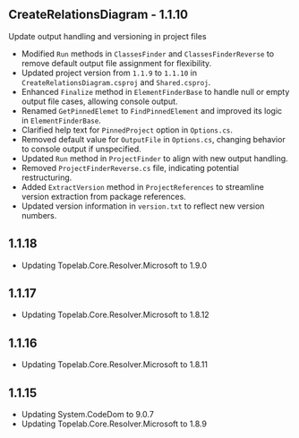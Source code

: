 ## CreateRelationsDiagram - 1.1.10

Update output handling and versioning in project files

- Modified `Run` methods in `ClassesFinder` and `ClassesFinderReverse` to remove default output file assignment for flexibility.
- Updated project version from `1.1.9` to `1.1.10` in `CreateRelationsDiagram.csproj` and `Shared.csproj`.
- Enhanced `Finalize` method in `ElementFinderBase` to handle null or empty output file cases, allowing console output.
- Renamed `GetPinnedElemet` to `FindPinnedElement` and improved its logic in `ElementFinderBase`.
- Clarified help text for `PinnedProject` option in `Options.cs`.
- Removed default value for `OutputFile` in `Options.cs`, changing behavior to console output if unspecified.
- Updated `Run` method in `ProjectFinder` to align with new output handling.
- Removed `ProjectFinderReverse.cs` file, indicating potential restructuring.
- Added `ExtractVersion` method in `ProjectReferences` to streamline version extraction from package references.
- Updated version information in `version.txt` to reflect new version numbers.


## 1.1.18

- Updating Topelab.Core.Resolver.Microsoft to 1.9.0

## 1.1.17

- Updating Topelab.Core.Resolver.Microsoft to 1.8.12

## 1.1.16

- Updating Topelab.Core.Resolver.Microsoft to 1.8.11

## 1.1.15

- Updating System.CodeDom to 9.0.7
- Updating Topelab.Core.Resolver.Microsoft to 1.8.9

